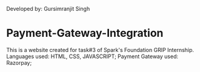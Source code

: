 Developed by:  Gursimranjit Singh
# Payment-Gateway-Integration
This is a website created for task#3 of Spark's Foundation GRIP Internship.
Languages used: HTML, CSS, JAVASCRIPT;
Payment Gateway used: Razorpay;
